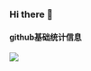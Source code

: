 ### Hi there 👋

#### github基础统计信息

<a href="https://github.com/wzyyyyyyy">
  <img align="center" src="https://github-readme-stats.vercel.app/api/top-langs/?username=wzyyyyyyy&layout=compact" />
</a>
